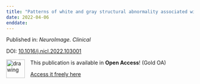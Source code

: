 ```yaml
---
title: "Patterns of white and gray structural abnormality associated with paediatric demyelinating disorders."
date: 2022-04-06
enddate:
---
```


Published in: *NeuroImage. Clinical*

DOI: [10.1016/j.nicl.2022.103001](https://doi.org/10.1016/j.nicl.2022.103001)

<img src="https://upload.wikimedia.org/wikipedia/commons/thumb/7/77/Open_Access_logo_PLoS_transparent.svg/800px-Open_Access_logo_PLoS_transparent.svg.png" alt="drawing" width="50" align="left"/> &nbsp;&nbsp;&nbsp;This publication is available in **Open Access**! (Gold OA)

&nbsp;&nbsp;&nbsp;<a href="https://doi.org/10.1016/j.nicl.2022.103001">Access it freely here</a>

